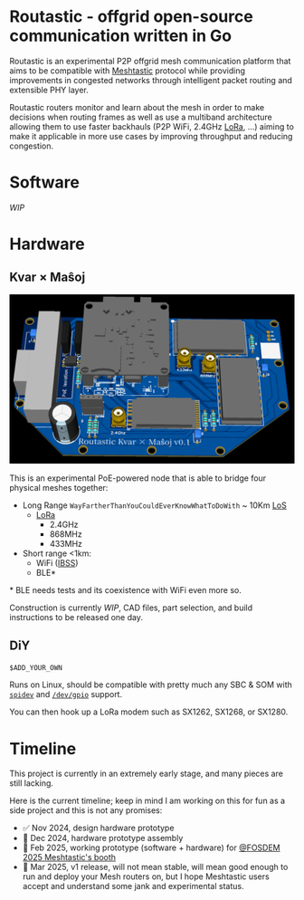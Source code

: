 # Routastic - offgrid open-source communication written in Go

Routastic is an experimental P2P offgrid mesh communication platform that aims to be compatible with [Meshtastic](https://meshtastic.org/) protocol while providing improvements in congested networks through intelligent packet routing and extensible PHY layer.

Routastic routers monitor and learn about the mesh in order to make decisions when routing frames as well as use a multiband architecture allowing them to use faster backhauls (P2P WiFi, 2.4GHz [LoRa](https://en.wikipedia.org/wiki/LoRa), ...) aiming to make it applicable in more use cases by improving throughput and reducing congestion.

# Software

*WIP*

# Hardware

## Kvar × Maŝoj

![Kvar × Maŝoj 3D CAD view](Kvar×Maŝoj.png)

This is an experimental PoE-powered node that is able to bridge four physical meshes together:
- Long Range `WayFartherThanYouCouldEverKnowWhatToDoWith` ~ 10Km [LoS](https://en.wikipedia.org/wiki/Line_of_sight)
    - [LoRa](https://en.wikipedia.org/wiki/LoRa)
        - 2.4GHz
        - 868MHz
        - 433MHz
- Short range <1km:
    - WiFi ([IBSS](https://en.wikipedia.org/wiki/Independent_basic_service_set))
    - BLE\*

\* BLE needs tests and its coexistence with WiFi even more so.

Construction is currently *WIP*, CAD files, part selection, and build instructions to be released one day.

## DiY

`$ADD_YOUR_OWN`

Runs on Linux, should be compatible with pretty much any SBC & SOM with [`spidev`](https://www.kernel.org/doc/Documentation/spi/spidev) and [`/dev/gpio`](https://docs.kernel.org/driver-api/gpio/using-gpio.html) support.

You can then hook up a LoRa modem such as SX1262, SX1268, or SX1280.

# Timeline

This project is currently in an extremely early stage, and many pieces are still lacking.

Here is the current timeline; keep in mind I am working on this for fun as a side project and this is not any promises:
- ✅ Nov 2024, design hardware prototype
- 📌 Dec 2024, hardware prototype assembly
- 🎯 Feb 2025, working prototype (software + hardware) for [@FOSDEM 2025 Meshtastic's booth](https://fosdem.org/2025/news/2024-11-16-stands-announced/)
- 🎯 Mar 2025, v1 release, will not mean stable, will mean good enough to run and deploy your Mesh routers on, but I hope Meshtastic users accept and understand some jank and experimental status.